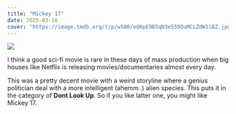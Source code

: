 ```yaml
---
title: "Mickey 17"
date: 2025-03-16
cover: "https://image.tmdb.org/t/p/w500/edKpE9B5qN3e559OuMCLZdW1iBZ.jpg"
---
```

<div class="blog-posts">
    <img src="{{ cover }}" >
</div>

I think a good sci-fi movie is rare in these days of mass production when big houses like Netflix is releasing movies/documentaries almost every day.

This was a pretty decent movie with a weird storyline where a genius politician deal with a more intelligent (ahemm..) alien species. This puts it in the category of **Dont Look Up**. So if you like latter one, you might like Mickey 17.


